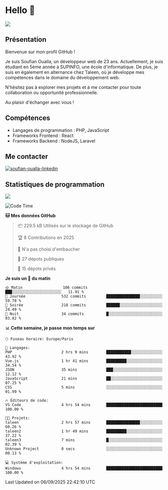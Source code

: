 # Hello 👋

![](https://komarev.com/ghpvc/?username=OSoufian&color=1a1b27)

## Présentation

Bienvenue sur mon profil GitHub !

Je suis Soufian Oualla, un développeur web de 23 ans. Actuellement, je suis étudiant en 5ème année à SUPINFO, une école d'informatique. De plus, je suis en également en alternance chez Taleen, où je développe mes compétences dans le domaine du développement web.

N'hésitez pas à explorer mes projets et à me contacter pour toute collaboration ou opportunité professionnelle.

Au plaisir d'échanger avec vous !

## Compétences

- Langages de programmation : PHP, JavaScript
- Frameworks Frontend : React
- Frameworks Backend : NodeJS, Laravel

## Me contacter

<p>
<a href="https://www.linkedin.com/in/soufian-oualla/" target="_blank"><img align="center" src="https://img.shields.io/badge/-LinkedIn-0077B5?style=for-the-badge&logo=Linkedin&logoColor=white" alt="soufian-oualla-linkedin"/></a>

## Statistiques de programmation

<a href="https://github-readme-stats.vercel.app/api/top-langs/?username=OSoufian&layout=compact">
  <img align="center" src="https://github-readme-stats.vercel.app/api/top-langs/?username=OSoufian&layout=compact"/>
</a>

<br />

<!--START_SECTION:waka-->
![Code Time](http://img.shields.io/badge/Code%20Time-555%20hrs%2021%20mins-blue)

**🐱 Mes données GitHub** 

> 📦 229.5 kB Utilisés sur le stockage de GitHub 
 > 
> 🏆 8 Contributions en 2025
 > 
> 🚫 N'a pas choisi d'embaucher
 > 
> 📜 27 dépots publiques 
 > 
> 🔑 15 dépots privés 
 > 
**Je suis un 🐤 du matin** 

```text
🌞 Matin                  106 commits         ███░░░░░░░░░░░░░░░░░░░░░░   11.91 % 
🌆 Journée                532 commits         ███████████████░░░░░░░░░░   59.78 % 
🌃 Soirée                 218 commits         ██████░░░░░░░░░░░░░░░░░░░   24.49 % 
🌙 Nuit                   34 commits          █░░░░░░░░░░░░░░░░░░░░░░░░   03.82 % 
```


📊 **Cette semaine, je passe mon temps sur** 

```text
🕑︎ Fuseau horaire: Europe/Paris

💬 Langages: 
PHP                      2 hrs 9 mins        ███████████░░░░░░░░░░░░░░   43.92 % 
Vue.js                   1 hr 41 mins        █████████░░░░░░░░░░░░░░░░   34.54 % 
JSON                     35 mins             ███░░░░░░░░░░░░░░░░░░░░░░   12.12 % 
JavaScript               21 mins             ██░░░░░░░░░░░░░░░░░░░░░░░   07.25 % 
CSS                      5 mins              ░░░░░░░░░░░░░░░░░░░░░░░░░   01.99 % 

🔥 Éditeurs de code: 
VS Code                  4 hrs 54 mins       █████████████████████████   100.00 % 

🐱‍💻 Projets: 
taleen                   2 hrs 57 mins       ███████████████░░░░░░░░░░   60.26 % 
taleen2                  1 hr 49 mins        █████████░░░░░░░░░░░░░░░░   37.22 % 
taleen3                  7 mins              █░░░░░░░░░░░░░░░░░░░░░░░░   02.39 % 
Unknown Project          0 secs              ░░░░░░░░░░░░░░░░░░░░░░░░░   00.13 % 

💻 Système d'exploitation: 
Windows                  4 hrs 54 mins       █████████████████████████   100.00 % 
```


 Last Updated on 06/09/2025 22:42:10 UTC
<!--END_SECTION:waka-->
